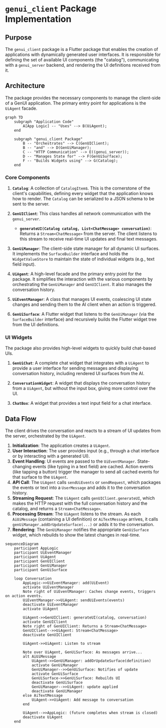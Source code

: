 # `genui_client` Package Implementation

## Purpose

The `genui_client` package is a Flutter package that enables the creation of applications with dynamically generated user interfaces. It is responsible for defining the set of available UI components (the "catalog"), communicating with a `genui_server` backend, and rendering the UI definitions received from it.

## Architecture

The package provides the necessary components to manage the client-side of a GenUI application. The primary entry point for applications is the `UiAgent` facade.

```mermaid
graph TD
    subgraph "Application Code"
        A[App Logic] -- "Uses" --> B(UiAgent);
    end

    subgraph "genui_client Package"
        B -- "Orchestrates" --> C(GenUIClient);
        B -- "and" --> D(GenUiManager);
        C -- "HTTP Communication" --> E((genui_server));
        D -- "Manages State for" --> F(GenUiSurface);
        F -- "Builds Widgets using" --> G(Catalog);
    end
```

### Core Components

1.  **`Catalog`**: A collection of `CatalogItem`s. This is the cornerstone of the client's capabilities, defining every widget that the application knows how to render. The `Catalog` can be serialized to a JSON schema to be sent to the server.

2.  **`GenUIClient`**: This class handles all network communication with the `genui_server`.

    - **`generateUI(Catalog catalog, List<ChatMessage> conversation)`**: Returns a `Stream<ChatMessage>` from the server. The client listens to this stream to receive real-time UI updates and final text messages.

3.  **`GenUiManager`**: The client-side state manager for all dynamic UI surfaces. It implements the `SurfaceBuilder` interface and holds the `WidgetValueStore` to maintain the state of individual widgets (e.g., text field input).

4.  **`UiAgent`**: A high-level facade and the primary entry point for the package. It simplifies the interaction with the various components by orchestrating the `GenUiManager` and `GenUIClient`. It also manages the conversation history.

5.  **`UiEventManager`**: A class that manages UI events, coalescing UI state changes and sending them to the AI client when an action is triggered.

6.  **`GenUiSurface`**: A Flutter widget that listens to the `GenUiManager` (via the `SurfaceBuilder` interface) and recursively builds the Flutter widget tree from the UI definitions.

### UI Widgets

The package also provides high-level widgets to quickly build chat-based UIs.

1.  **`GenUiChat`**: A complete chat widget that integrates with a `UiAgent` to provide a user interface for sending messages and displaying conversation history, including rendered UI surfaces from the AI.

2.  **`ConversationWidget`**: A widget that displays the conversation history from a `UiAgent`, but without the input box, giving more control over the UI.

3.  **`ChatBox`**: A widget that provides a text input field for a chat interface.

## Data Flow

The client drives the conversation and reacts to a stream of UI updates from the server, orchestrated by the `UiAgent`.

1.  **Initialization**: The application creates a `UiAgent`.
2.  **User Interaction**: The user provides input (e.g., through a chat interface or by interacting with a generated UI).
3.  **Event Handling**: UI events are passed to the `UiEventManager`. State-changing events (like typing in a text field) are cached. Action events (like tapping a button) trigger the manager to send all cached events for that surface to the `UiAgent`.
4.  **API Call**: The `UiAgent` calls `sendUiEvents` or `sendRequest`, which packages the events or text into a `UserMessage` and adds it to the conversation history.
5.  **Streaming Request**: The `UiAgent` calls `genUIClient.generateUI`, which makes the HTTP request with the full conversation history and the catalog, and returns a `Stream<ChatMessage>`.
6.  **Processing Stream**: The `UiAgent` listens to the stream. As each `AiUiMessage` (containing a UI definition) or `AiTextMessage` arrives, it calls `genUiManager.addOrUpdateSurface(...)` or adds it to the conversation.
7.  **Rendering**: The `GenUiManager` notifies the appropriate `GenUiSurface` widget, which rebuilds to show the latest changes in real-time.

```mermaid
sequenceDiagram
    participant AppLogic
    participant UiEventManager
    participant UiAgent
    participant GenUIClient
    participant GenUiManager
    participant GenUiSurface

    loop Conversation
        AppLogic->>UiEventManager: add(UiEvent)
        activate UiEventManager
        Note right of UiEventManager: Caches change events, triggers on action events.
        UiEventManager->>UiAgent: sendUiEvents(events)
        deactivate UiEventManager
        activate UiAgent

        UiAgent->>GenUIClient: generateUI(catalog, conversation)
        activate GenUIClient
        Note right of GenUIClient: Returns a Stream<ChatMessage>
        GenUIClient-->>UiAgent: Stream<ChatMessage>
        deactivate GenUIClient

        UiAgent->>UiAgent: Listen to stream

        Note over UiAgent, GenUiSurface: As messages arrive...
        alt AiUiMessage
            UiAgent->>GenUiManager: addOrUpdateSurface(definition)
            activate GenUiManager
            GenUiManager-->>GenUiSurface: Notifies of update
            activate GenUiSurface
            GenUiSurface->>GenUiSurface: Rebuilds UI
            deactivate GenUiSurface
            GenUiManager-->>UiAgent: update applied
            deactivate GenUiManager
        else AiTextMessage
            UiAgent->>UiAgent: Add message to conversation
        end

        UiAgent-->>AppLogic: (future completes when stream is closed)
        deactivate UiAgent
    end
```